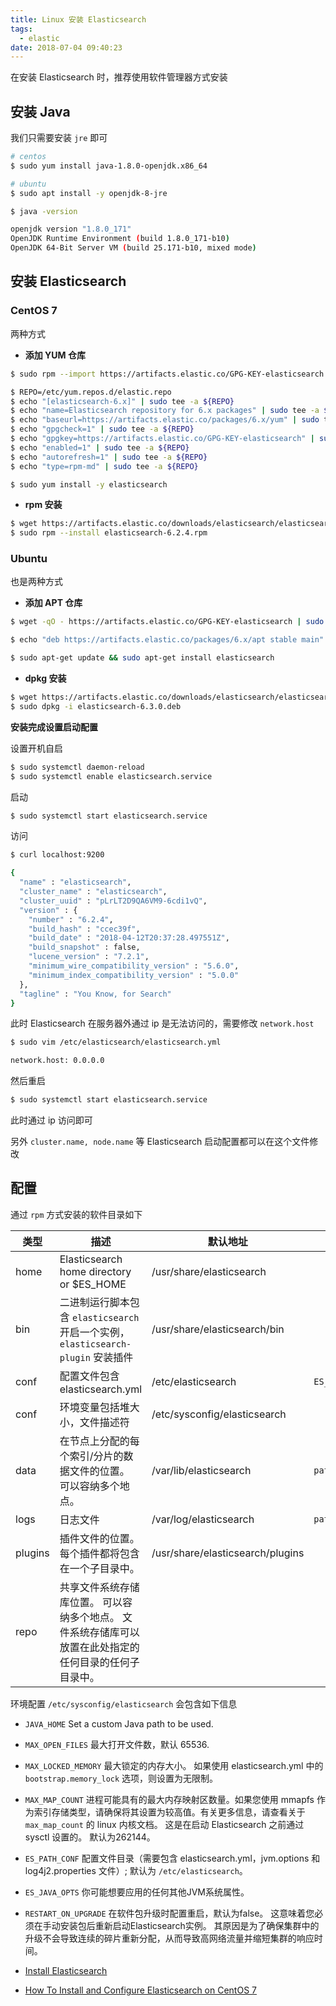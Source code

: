 ```yaml
---
title: Linux 安装 Elasticsearch
tags:
  - elastic
date: 2018-07-04 09:40:23
---
```



在安装 Elasticsearch 时，推荐使用软件管理器方式安装

<!-- more --><!-- toc -->

## 安装 Java

我们只需要安装 `jre` 即可

```bash
# centos
$ sudo yum install java-1.8.0-openjdk.x86_64

# ubuntu
$ sudo apt install -y openjdk-8-jre

$ java -version

openjdk version "1.8.0_171"
OpenJDK Runtime Environment (build 1.8.0_171-b10)
OpenJDK 64-Bit Server VM (build 25.171-b10, mixed mode)
```

## 安装 Elasticsearch

### CentOS 7

两种方式

- **添加 YUM 仓库**

```bash
$ sudo rpm --import https://artifacts.elastic.co/GPG-KEY-elasticsearch

$ REPO=/etc/yum.repos.d/elastic.repo
$ echo "[elasticsearch-6.x]" | sudo tee -a ${REPO}
$ echo "name=Elasticsearch repository for 6.x packages" | sudo tee -a ${REPO}
$ echo "baseurl=https://artifacts.elastic.co/packages/6.x/yum" | sudo tee -a ${REPO}
$ echo "gpgcheck=1" | sudo tee -a ${REPO}
$ echo "gpgkey=https://artifacts.elastic.co/GPG-KEY-elasticsearch" | sudo tee -a ${REPO}
$ echo "enabled=1" | sudo tee -a ${REPO}
$ echo "autorefresh=1" | sudo tee -a ${REPO}
$ echo "type=rpm-md" | sudo tee -a ${REPO}

$ sudo yum install -y elasticsearch
```

- **rpm 安装**

```bash
$ wget https://artifacts.elastic.co/downloads/elasticsearch/elasticsearch-6.2.4.rpm
$ sudo rpm --install elasticsearch-6.2.4.rpm
```

### Ubuntu

也是两种方式

- **添加 APT 仓库**

```bash
$ wget -qO - https://artifacts.elastic.co/GPG-KEY-elasticsearch | sudo apt-key add -

$ echo "deb https://artifacts.elastic.co/packages/6.x/apt stable main" | sudo tee -a /etc/apt/sources.list.d/elastic-6.x.list

$ sudo apt-get update && sudo apt-get install elasticsearch
```

- **dpkg 安装**

```bash
$ wget https://artifacts.elastic.co/downloads/elasticsearch/elasticsearch-6.3.0.deb
$ sudo dpkg -i elasticsearch-6.3.0.deb
```

**安装完成设置启动配置**

设置开机自启

```bash
$ sudo systemctl daemon-reload
$ sudo systemctl enable elasticsearch.service
```

启动

```bash
$ sudo systemctl start elasticsearch.service
```

访问

```bash
$ curl localhost:9200

{
  "name" : "elasticsearch",
  "cluster_name" : "elasticsearch",
  "cluster_uuid" : "pLrLT2D9QA6VM9-6cdi1vQ",
  "version" : {
    "number" : "6.2.4",
    "build_hash" : "ccec39f",
    "build_date" : "2018-04-12T20:37:28.497551Z",
    "build_snapshot" : false,
    "lucene_version" : "7.2.1",
    "minimum_wire_compatibility_version" : "5.6.0",
    "minimum_index_compatibility_version" : "5.0.0"
  },
  "tagline" : "You Know, for Search"
}
```


此时 Elasticsearch 在服务器外通过 ip 是无法访问的，需要修改 `network.host`

```bash
$ sudo vim /etc/elasticsearch/elasticsearch.yml
```

```bash
network.host: 0.0.0.0
```

然后重启

```bash
$ sudo systemctl start elasticsearch.service
```

此时通过 ip 访问即可

另外 `cluster.name, node.name` 等 Elasticsearch 启动配置都可以在这个文件修改

## 配置

通过 `rpm` 方式安装的软件目录如下

类型    | 描述                                                                                                   | 默认地址                         | 配置
----    | ----                                                                                                   | --------                         | ---
home    | Elasticsearch home directory or $ES_HOME                                                               | /usr/share/elasticsearch         |
bin     | 二进制运行脚本包含 `elasticsearch` 开启一个实例，`elasticsearch-plugin` 安装插件                       | /usr/share/elasticsearch/bin     |
conf    | 配置文件包含 elasticsearch.yml                                                                         | /etc/elasticsearch               | `ES_PATH_CONF`
conf    | 环境变量包括堆大小，文件描述符                                                                         | /etc/sysconfig/elasticsearch     |
data    | 在节点上分配的每个索引/分片的数据文件的位置。 可以容纳多个地点。                                       | /var/lib/elasticsearch           | `path.data`
logs    | 日志文件                                                                                               | /var/log/elasticsearch           | `path.logs`
plugins | 插件文件的位置。每个插件都将包含在一个子目录中。                                                       | /usr/share/elasticsearch/plugins |
repo    | 共享文件系统存储库位置。 可以容纳多个地点。 文件系统存储库可以放置在此处指定的任何目录的任何子目录中。 |                                  |


环境配置 `/etc/sysconfig/elasticsearch` 会包含如下信息

- `JAVA_HOME` Set a custom Java path to be used.

- `MAX_OPEN_FILES` 最大打开文件数，默认 65536.

- `MAX_LOCKED_MEMORY` 最大锁定的内存大小。 如果使用 elasticsearch.yml 中的 `bootstrap.memory_lock` 选项，则设置为无限制。

- `MAX_MAP_COUNT` 进程可能具有的最大内存映射区数量。如果您使用 mmapfs 作为索引存储类型，请确保将其设置为较高值。有关更多信息，请查看关于 `max_map_count` 的 linux 内核文档。 这是在启动 Elasticsearch 之前通过 sysctl 设置的。 默认为262144。

- `ES_PATH_CONF` 配置文件目录（需要包含 elasticsearch.yml，jvm.options 和 log4j2.properties 文件）; 默认为 `/etc/elasticsearch`。

- `ES_JAVA_OPTS` 你可能想要应用的任何其他JVM系统属性。

- `RESTART_ON_UPGRADE` 在软件包升级时配置重启，默认为false。 这意味着您必须在手动安装包后重新启动Elasticsearch实例。 其原因是为了确保集群中的升级不会导致连续的碎片重新分配，从而导致高网络流量并缩短集群的响应时间。


- [Install Elasticsearch](https://www.elastic.co/guide/en/elasticsearch/reference/6.x/install-elasticsearch.html)
- [How To Install and Configure Elasticsearch on CentOS 7](https://www.digitalocean.com/community/tutorials/how-to-install-and-configure-elasticsearch-on-centos-7)
